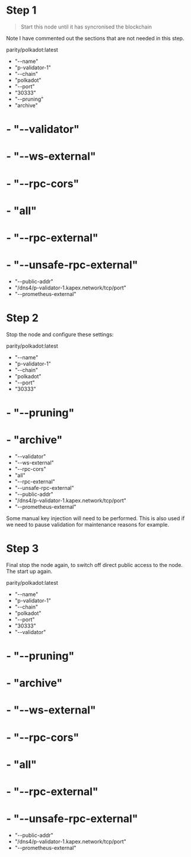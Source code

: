 # Step 1

> Start this node until it has syncronised the blockchain

Note I have commented out the sections that are not needed in this step.

parity/polkadot:latest
- "--name"
- "p-validator-1"
- "--chain"
- "polkadot"
- "--port"
- "30333"
- "--pruning"
- "archive" 
# - "--validator"
# - "--ws-external"
# - "--rpc-cors"
# - "all"
# - "--rpc-external"
# - "--unsafe-rpc-external"
- "--public-addr"
- "/dns4/p-validator-1.kapex.network/tcp/port"
- "--prometheus-external"

# Step 2

Stop the node and configure these settings:

parity/polkadot:latest
- "--name"
- "p-validator-1"
- "--chain"
- "polkadot"
- "--port"
- "30333"
# - "--pruning"
# - "archive" 
- "--validator"
- "--ws-external"
- "--rpc-cors"
- "all"
- "--rpc-external"
- "--unsafe-rpc-external"
- "--public-addr"
- "/dns4/p-validator-1.kapex.network/tcp/port"
- "--prometheus-external"

Some manual key injection will need to be performed. 
This is also used if we need to pause validation for maintenance reasons for example.

# Step 3

Final stop the node again, to switch off direct public access to the node. The start up again.

parity/polkadot:latest
- "--name"
- "p-validator-1"
- "--chain"
- "polkadot"
- "--port"
- "30333"
- "--validator"
# - "--pruning"
# - "archive" 
# - "--ws-external"
# - "--rpc-cors"
# - "all"
# - "--rpc-external"
# - "--unsafe-rpc-external"
- "--public-addr"
- "/dns4/p-validator-1.kapex.network/tcp/port"
- "--prometheus-external"